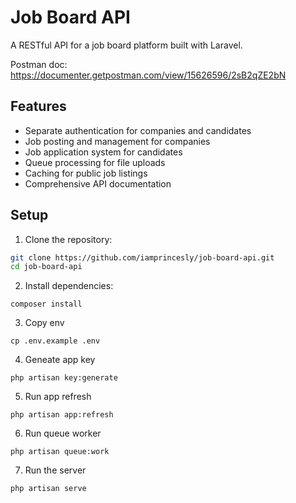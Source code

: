 # Job Board API

A RESTful API for a job board platform built with Laravel.

Postman doc: https://documenter.getpostman.com/view/15626596/2sB2qZE2bN

## Features

- Separate authentication for companies and candidates
- Job posting and management for companies
- Job application system for candidates
- Queue processing for file uploads
- Caching for public job listings
- Comprehensive API documentation

## Setup

1. Clone the repository:
```bash
git clone https://github.com/iamprincesly/job-board-api.git
cd job-board-api
```

2. Install dependencies:
```
composer install
```

3. Copy env
``` 
cp .env.example .env
``` 

4. Geneate app key
```
php artisan key:generate
```

5. Run app refresh
```
php artisan app:refresh
```

6. Run queue worker
```
php artisan queue:work
```

7. Run the server
``` 
php artisan serve
```
